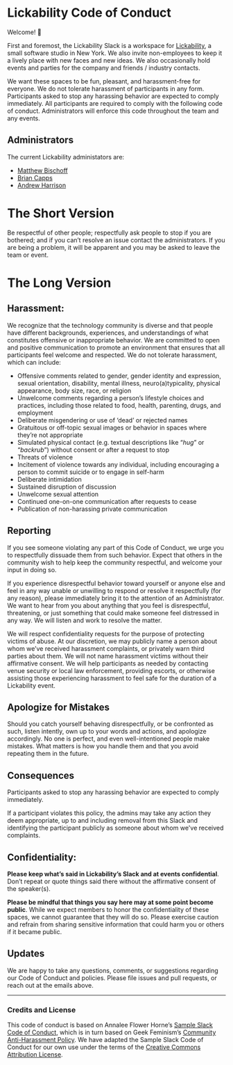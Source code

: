 # Lickability Code of Conduct

Welcome! 👋

First and foremost, the Lickability Slack is a workspace for [Lickability](https://lickability.com), a small software studio in New York. We also invite non-employees to keep it a lively place with new faces and new ideas. We also occasionally hold events and parties for the company and friends / industry contacts.

We want these spaces to be fun, pleasant, and harassment-free for everyone. We do not tolerate harassment of participants in any form. Participants asked to stop any harassing behavior are expected to comply immediately.
All participants are required to comply with the following code of conduct. Administrators will enforce this code throughout the team and any events. 

## Administrators

The current Lickability administators are:
* [Matthew Bischoff](mailto:matt@lickability.com)
* [Brian Capps](mailto:brian@lickability.com)
* [Andrew Harrison](mailto:andrew@lickability.com)

# The Short Version

Be respectful of other people; respectfully ask people to stop if you are bothered; and if you can’t resolve an issue contact the administrators. If you are being a problem, it will be apparent and you may be asked to leave the team or event.

# The Long Version

## Harassment:

We recognize that the technology community is diverse and that people have different backgrounds, experiences, and understandings of what constitutes offensive or inappropriate behavior. We are committed to open and positive communication to promote an environment that ensures that all participants feel welcome and respected. We do not tolerate harassment, which can include:

* Offensive comments related to gender, gender identity and expression, sexual orientation, disability, mental illness, neuro(a)typicality, physical appearance, body size, race, or religion
* Unwelcome comments regarding a person’s lifestyle choices and practices, including those related to food, health, parenting, drugs, and employment
* Deliberate misgendering or use of ‘dead’ or rejected names
* Gratuitous or off-topic sexual images or behavior in spaces where they’re not appropriate
* Simulated physical contact (e.g. textual descriptions like “*hug*” or “*backrub*”) without consent or after a request to stop
* Threats of violence
* Incitement of violence towards any individual, including encouraging a person to commit suicide or to engage in self-harm
* Deliberate intimidation
* Sustained disruption of discussion
* Unwelcome sexual attention
* Continued one-on-one communication after requests to cease
* Publication of non-harassing private communication

## Reporting

If you see someone violating any part of this Code of Conduct, we urge you to respectfully dissuade them from such behavior. Expect that others in the community wish to help keep the community respectful, and welcome your input in doing so.

If you experience disrespectful behavior toward yourself or anyone else and feel in any way unable or unwilling to respond or resolve it respectfully (for any reason), please immediately bring it to the attention of an Administrator. We want to hear from you about anything that you feel is disrespectful, threatening, or just something that could make someone feel distressed in any way. We will listen and work to resolve the matter.

We will respect confidentiality requests for the purpose of protecting victims of abuse. At our discretion, we may publicly name a person about whom we’ve received harassment complaints, or privately warn third parties about them. We will not name harassment victims without their affirmative consent. We will help participants as needed by contacting venue security or local law enforcement, providing escorts, or otherwise assisting those experiencing harassment to feel safe for the duration of a Lickability event.

## Apologize for Mistakes

Should you catch yourself behaving disrespectfully, or be confronted as such, listen intently, own up to your words and actions, and apologize accordingly. No one is perfect, and even well-intentioned people make mistakes. What matters is how you handle them and that you avoid repeating them in the future.

## Consequences

Participants asked to stop any harassing behavior are expected to comply immediately.

If a participant violates this policy, the admins may take any action they deem appropriate, up to and including removal from this Slack and identifying the participant publicly as someone about whom we've received complaints.

## Confidentiality:

**Please keep what’s said in Lickability’s Slack and at events confidential**. Don’t repeat or quote things said there without the affirmative consent of the speaker(s).

**Please be mindful that things you say here may at some point become public**. While we expect members to honor the confidentiality of these spaces, we cannot guarantee that they will do so. Please exercise caution and refrain from sharing sensitive information that could harm you or others if it became public.

## Updates

We are happy to take any questions, comments, or suggestions regarding our Code of Conduct and policies. Please file issues and pull requests, or reach out at the emails above.

---

### Credits and License

This code of conduct is based on Annalee Flower Horne’s [Sample Slack Code of Conduct](https://gist.github.com/annalee/2cddeff11357c3a8a613583ebca4dc17), which is in turn based on Geek Feminism’s [Community Anti-Harassment Policy](http://geekfeminism.wikia.com/wiki/Community_anti-harassment/Policy). We have adapted the Sample Slack Code of Conduct for our own use under the terms of the [Creative Commons Attribution License](https://creativecommons.org/licenses/by/4.0/).

